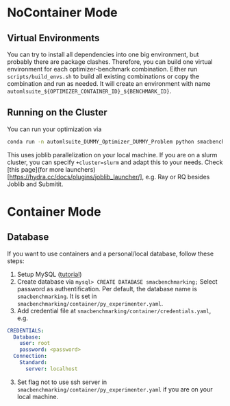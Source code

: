 # NoContainer Mode


## Virtual Environments
You can try to install all dependencies into one big environment, but probably there are package clashes.
Therefore, you can build one virtual environment for each optimizer-benchmark combination. Either run `scripts/build_envs.sh` to build all
existing combinations or copy the combination and run as needed. It will create an environment with name `automlsuite_${OPTIMIZER_CONTAINER_ID}_${BENCHMARK_ID}`.

## Running on the Cluster
You can run your optimization via
```bash
conda run -n automlsuite_DUMMY_Optimizer_DUMMY_Problem python smacbenchmarking/run.py +optimizer/DUMMY=config +problem/DUMMY=config  'seed=range(1,11)' +cluster=local -m
```
This uses joblib parallelization on your local machine. If you are on a slurm cluster, you can specify `+cluster=slurm` and adapt 
this to your needs. Check [this page](for more launchers)[https://hydra.cc/docs/plugins/joblib_launcher/], e.g. Ray or RQ besides Joblib and Submitit.

# Container Mode
## Database
If you want to use containers and a personal/local database, follow these steps:

1. Setup MySQL ([tutorial](https://dev.mysql.com/doc/refman/8.3/en/installing.html))
2. Create database via `mysql> CREATE DATABASE smacbenchmarking;` 
Select password as authentification. Per default, the database name is `smacbenchmarking`. It is set in `smacbenchmarking/container/py_experimenter.yaml`.
2. Add credential file at `smacbenchmarking/container/credentials.yaml`, e.g.
```yaml
CREDENTIALS:
  Database:
    user: root
    password: <password>
  Connection:
    Standard:
      server: localhost
```
3. Set flag not to use ssh server in `smacbenchmarking/container/py_experimenter.yaml` if you are on your local machine.
